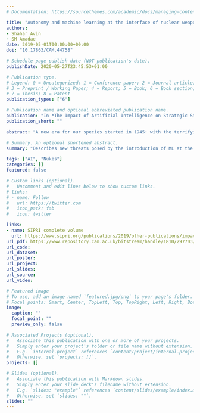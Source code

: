 ```yaml
---
# Documentation: https://sourcethemes.com/academic/docs/managing-content/

title: "Autonomy and machine learning at the interface of nuclear weapons, computers and people"
authors:
- Shahar Avin
- SM Amadae
date: 2019-05-01T00:00:00+00:00
doi: "10.17863/CAM.44758"

# Schedule page publish date (NOT publication's date).
publishDate: 2020-05-27T23:45:53+01:00

# Publication type.
# Legend: 0 = Uncategorized; 1 = Conference paper; 2 = Journal article;
# 3 = Preprint / Working Paper; 4 = Report; 5 = Book; 6 = Book section;
# 7 = Thesis; 8 = Patent
publication_types: ["6"]

# Publication name and optional abbreviated publication name.
publication: "In *The Impact of Artificial Intelligence on Strategic Stability and Nuclear Risk, Volume I, Euro-Atlantic perspectives*"
publication_short: ""

abstract: "A new era for our species started in 1945: with the terrifying demonstration of the power of the atom bomb in Hiroshima and Nagasaki, Japan, the potential global catastrophic consequences of human technology could no longer be ignored. Within the field of global catastrophic and existential risk, nuclear war is one of the more iconic scenarios, although significant uncertainties remain about its likelihood and potential destructive magnitude. The risk posed to humanity from nuclear weapons is not static. In tandem with geopolitical and cultural changes, technological innovations could have a significant impact on how the risk of the use of nuclear weapons changes over time. Increasing attention has been given in the literature to the impact of digital technologies, and in particular autonomy and machine learning, on nuclear risk. Most of this attention has focused on ‘first-order’ effects: the introduction of technologies into nuclear command-and-control and weapon-delivery systems. This essay focuses instead on higher-order effects: those that stem from the introduction of such technologies into more peripheral systems, with a more indirect (but no less real) effect on nuclear risk. It first describes and categorizes the new threats introduced by these technologies (in section I). It then considers policy responses to address these new threats (section II)."

# Summary. An optional shortened abstract.
summary: "Describes new threats posed by the introduction of ML at the interfaces between people and nuclear weapons systems (and related systems), and proposes policy responses."

tags: ["AI", "Nukes"]
categories: []
featured: false

# Custom links (optional).
#   Uncomment and edit lines below to show custom links.
# links:
# - name: Follow
#   url: https://twitter.com
#   icon_pack: fab
#   icon: twitter

links:
- name: SIPRI complete volume
  url: https://www.sipri.org/publications/2019/other-publications/impact-artificial-intelligence-strategic-stability-and-nuclear-risk-volume-i-euro-atlantic
url_pdf: https://www.repository.cam.ac.uk/bitstream/handle/1810/297703/Autonomy%20and%20machine%20learning%20at%20the%20interface%20of%20nuclear%20weapons%2c%20computers%20and%20people.pdf?sequence=1&isAllowed=y
url_code:
url_dataset:
url_poster:
url_project:
url_slides:
url_source:
url_video:

# Featured image
# To use, add an image named `featured.jpg/png` to your page's folder. 
# Focal points: Smart, Center, TopLeft, Top, TopRight, Left, Right, BottomLeft, Bottom, BottomRight.
image:
  caption: ""
  focal_point: ""
  preview_only: false

# Associated Projects (optional).
#   Associate this publication with one or more of your projects.
#   Simply enter your project's folder or file name without extension.
#   E.g. `internal-project` references `content/project/internal-project/index.md`.
#   Otherwise, set `projects: []`.
projects: []

# Slides (optional).
#   Associate this publication with Markdown slides.
#   Simply enter your slide deck's filename without extension.
#   E.g. `slides: "example"` references `content/slides/example/index.md`.
#   Otherwise, set `slides: ""`.
slides: ""
---
```

